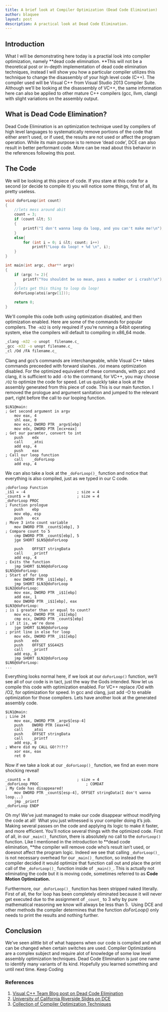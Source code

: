 ```yaml
---
title: A brief look at Compiler Optimization (Dead Code Elimination)
author: blaquee
layout: post
description: A practical look at Dead Code Elimination.
---
```


## Introduction

What I will be demonstrating here today is a practial look into compiler optimization, namely **dead code elimination. **This will not be a theoretical post or in-depth implementation of dead code elimination techniques, instead I will show you how a particular compiler utilizes this technique to change the disassembly of your high level code (C++). The compiler used will be Visual C++ from Visual Studio 2013 Compiler Suite. Although we&#8217;ll be looking at the disassembly of VC++, the same information here can also be applied to other mature C++ compilers (gcc, llvm, clang) with slight variations on the assembly output.

## What is Dead Code Elimination?

Dead Code Elimination is an optimization technique used by compilers of high level languages to systematically remove portions of the code that either aren&#8217;t used, or if used, the results are not used or affect the program operation. While its main purpose is to remove &#8216;dead code&#8217;, DCE can also result in better performant code. More can be read about this behavior in the references following this post.

## The Code

We will be looking at this piece of code. If you stare at this code for a second (or decide to compile it) you will notice some things, first of all, its pretty useless.

```C++
void doForLoop(int count)
{
	//lets mess around abit
	count = 3;
	if (count &lt; 5)
	{
		printf("I don't wanna loop da loop, and you can't make me!\n");
	}
	else{
		for (int i = 0; i &lt; count; i++)
			printf("Loop da loop! + %d \n", i);
	}
}

int main(int argc, char** argv)
{
	if (argc != 2){
		printf("You shouldnt be so mean, pass a number or i crash!\n");
	}
	//lets get this thing to loop da loop!
	doForLoop(atoi(argv[1]));

	return 0;
}
```

We'll compile this code both using optimization disabled, and then optimization enabled. Here are some of the commands for popular compilers. The ```-m32``` is only required if you&#8217;re running a 64bit operating system, else the compilers will default to compiling in x86_64 mode.

```bash
_clang -m32 -o unopt  filename.c_
_gcc -m32 -o unopt filename.c_
_cl /Od /FA filename.c_
```

Clang and gcc&#8217;s commands are interchangeable, while Visual C++ takes commands preceeded with forward slashes. ```/Od``` means optimization disabled. For the optimized equivalent of these commands, with gcc and clang, it is sufficient to add ```-O``` to the command, for VC++, you may choose ```/O2``` to optimize the code for speed. Let us quickly take a look at the assembly generated from this piece of code. This is our main function. I removed the prologue and argument sanitation and jumped to the relevant part, right before the call to our looping function.

```assembly
$LN1@main:
; Get second argument in argv
	mov	eax, 4
	shl	eax, 0
	mov	ecx, DWORD PTR _argv$[ebp]
	mov	edx, DWORD PTR [ecx+eax]
; Get our paramter, convert to int
	push	edx
	call	_atoi
	add	esp, 4
	push	eax
; Call our loop function
	call	_doForLoop
	add	esp, 4
```

We can also take a look at the ```_doForLoop()_``` function and notice that everything is also compiled, just as we typed in our C code.

```assembly
;doForloop Function
_i$1 = -4						; size = 4
_count$ = 8						; size = 4
_doForLoop PROC
; Function prologue
	push	ebp
	mov	ebp, esp
	push	ecx
; Move 3 into count variable
	mov	DWORD PTR _count$[ebp], 3
; Compare count to 5
	cmp	DWORD PTR _count$[ebp], 5
	jge	SHORT $LN5@doForLoop

	push	OFFSET stringData
	call	_printf
	add	esp, 4
; Exits the function
	jmp	SHORT $LN6@doForLoop
$LN5@doForLoop:
; Start of for Loop
	mov	DWORD PTR _i$1[ebp], 0
	jmp	SHORT $LN3@doForLoop
$LN2@doForLoop:
	mov	eax, DWORD PTR _i$1[ebp]
	add	eax, 1
	mov	DWORD PTR _i$1[ebp], eax
$LN3@doForLoop:
; is i greater than or equal to count?
	mov	ecx, DWORD PTR _i$1[ebp]
	cmp	ecx, DWORD PTR _count$[ebp]
; if it is, we're done
	jge	SHORT $LN6@doForLoop
; print line in else for loop
	mov	edx, DWORD PTR _i$1[ebp]
	push	edx
	push	OFFSET $SG4425
	call	_printf
	add	esp, 8
	jmp	SHORT $LN2@doForLoop
$LN6@doForLoop:
...
```

Everything looks normal here, if we look at our ```doForLoop()``` function, we&#8217;ll see all of our code is in tact, just the way the Gods intended. Now let us compile this code with optimization enabled. For VC++ replace /Od with /O2, for optimization for speed. In gcc and clang, just add -O to enable optimization for those compilers. Lets have another look at the generated assembly code.

```assembly
$LN1@main:
; Line 24
	mov	eax, DWORD PTR _argv$[esp-4]
	push	DWORD PTR [eax+4]
	call	_atoi
	push	OFFSET stringData
	call	_printf
	add	esp, 8
; Where did my CALL GO!?!?!?
	xor	eax, eax
	ret	0
```

Now if we take a look at our ```_doForLoop()_``` function, we find an even more shocking reveal!

```assembly
_count$ = 8						; size = 4
_doForLoop PROC						; COMDAT
; My Code has disappeared!
	mov	DWORD PTR _count$[esp-4], OFFSET stringData(I don't wanna loop...)
	jmp	_printf
_doForLoop ENDP
```

Oh my! We’ve just managed to make our code disappear without modifying the code at all!  What you just witnessed is your compiler doing it’s job. Making several passes on the code and applying its logic to make it faster, and more efficient. You’ll notice several things with the optimized code. First of all, in our ```_main()_``` function, there is absolutely no call to the ```doForLoop()``` function. Like I mentioned in the introduction to **dead code elimination, **the compiler will remove code who’s result isn’t used, or doesnot affect the program logic. Indeed we see that calling ```_doForLoop()_``` is not necessary overhead for our ```_main()_``` function, so instead the compiler decided it would optimize that function call out and place the print call of the ```_doForLoop()_``` function inside of``` _main()_```. This is actually not eliminating the code but it is moving code, sometimes referred to as **Code Motion Optimization.**

Furthermore, our ```_doForLoop()_``` function has been stripped naked literally. First of all, the for loop has been completely eliminated because it will never get executed due to the assignment of ```_count_``` to 3 why by pure mathematical reasoning we know will always be less than 5.  Using DCE and other methods the compiler determines that the function _doForLoop()_ only needs to print the results and nothing further.

## Conclusion

We&#8217;ve seen alittle bit of what happens when our code is compiled and what can be changed when certain switches are used. Compiler Optimizations are a complex subject and require alot of knowledge of some low level assembly optimization techniques. Dead Code Elimination is just one name to identify many variants of its kind. Hopefully you learned something and until next time. Keep Coding

### References

1. [Visual C++ Team Blog post on Dead Code Elimination](http://blogs.msdn.com/b/vcblog/archive/2013/08/09/optimizing-c-code-dead-code-elimination.aspx)
2. [University of California Riverside Slides on DCE](http://www.cs.ucr.edu/~gupta/teaching/201-12/My8.pdf)
3. [Collection of Compiler Optimization Techniques](http://www.compileroptimizations.com/index.html)